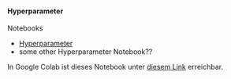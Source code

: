 #### Hyperparameter

Notebooks
- [Hyperparameter]()
- some other Hyperparameter Notebook??

In Google Colab ist dieses Notebook unter [diesem Link]() erreichbar.
